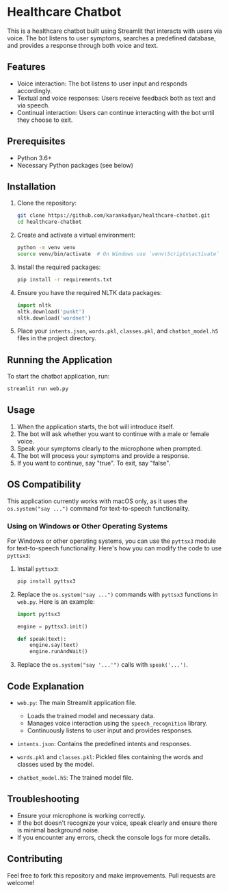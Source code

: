 # Healthcare Chatbot

This is a healthcare chatbot built using Streamlit that interacts with users via voice. The bot listens to user symptoms, searches a predefined database, and provides a response through both voice and text.

## Features

- Voice interaction: The bot listens to user input and responds accordingly.
- Textual and voice responses: Users receive feedback both as text and via speech.
- Continual interaction: Users can continue interacting with the bot until they choose to exit.

## Prerequisites

- Python 3.6+
- Necessary Python packages (see below)

## Installation

1. Clone the repository:
    ```bash
    git clone https://github.com/karankadyan/healthcare-chatbot.git
    cd healthcare-chatbot
    ```

2. Create and activate a virtual environment:
    ```bash
    python -m venv venv
    source venv/bin/activate  # On Windows use `venv\Scripts\activate`
    ```

3. Install the required packages:
    ```bash
    pip install -r requirements.txt
    ```

4. Ensure you have the required NLTK data packages:
    ```python
    import nltk
    nltk.download('punkt')
    nltk.download('wordnet')
    ```

5. Place your `intents.json`, `words.pkl`, `classes.pkl`, and `chatbot_model.h5` files in the project directory.

## Running the Application

To start the chatbot application, run:
```bash
streamlit run web.py
```

## Usage

1. When the application starts, the bot will introduce itself.
2. The bot will ask whether you want to continue with a male or female voice.
3. Speak your symptoms clearly to the microphone when prompted.
4. The bot will process your symptoms and provide a response.
5. If you want to continue, say "true". To exit, say "false".

## OS Compatibility

This application currently works with macOS only, as it uses the `os.system("say ...")` command for text-to-speech functionality.

### Using on Windows or Other Operating Systems

For Windows or other operating systems, you can use the `pyttsx3` module for text-to-speech functionality. Here's how you can modify the code to use `pyttsx3`:

1. Install `pyttsx3`:
    ```bash
    pip install pyttsx3
    ```

2. Replace the `os.system("say ...")` commands with `pyttsx3` functions in `web.py`. Here is an example:

    ```python
    import pyttsx3

    engine = pyttsx3.init()

    def speak(text):
        engine.say(text)
        engine.runAndWait()
    ```

3. Replace the `os.system("say '...'")` calls with `speak('...')`.

## Code Explanation

- `web.py`: The main Streamlit application file.
  - Loads the trained model and necessary data.
  - Manages voice interaction using the `speech_recognition` library.
  - Continuously listens to user input and provides responses.

- `intents.json`: Contains the predefined intents and responses.
- `words.pkl` and `classes.pkl`: Pickled files containing the words and classes used by the model.
- `chatbot_model.h5`: The trained model file.

## Troubleshooting

- Ensure your microphone is working correctly.
- If the bot doesn't recognize your voice, speak clearly and ensure there is minimal background noise.
- If you encounter any errors, check the console logs for more details.

## Contributing

Feel free to fork this repository and make improvements. Pull requests are welcome!

